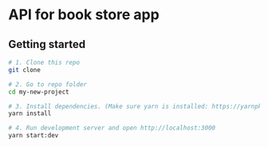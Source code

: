 # API for book store app

## Getting started

```bash
# 1. Clone this repo
git clone

# 2. Go to repo folder
cd my-new-project

# 3. Install dependencies. (Make sure yarn is installed: https://yarnpkg.com/lang/en/docs/install)
yarn install

# 4. Run development server and open http://localhost:3000
yarn start:dev

